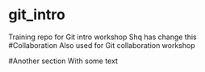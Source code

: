 # git_intro
Training repo for Git intro workshop
Shq has change this  
#Collaboration 
Also used for Git collaboration workshop

#Another section 
With some text 